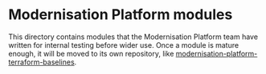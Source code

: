 # Modernisation Platform modules

This directory contains modules that the Modernisation Platform team have written for internal testing before wider use. Once a module is mature enough, it will be moved to its own repository, like [modernisation-platform-terraform-baselines](https://github.com/ministryofjustice/modernisation-platform-terraform-baselines).
